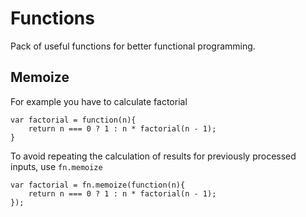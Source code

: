 # Functions

Pack of useful functions for better functional programming.

## Memoize

For example you have to calculate factorial

    var factorial = function(n){
        return n === 0 ? 1 : n * factorial(n - 1);
    }

To avoid repeating the calculation of results for previously processed inputs, use `fn.memoize`

    var factorial = fn.memoize(function(n){
        return n === 0 ? 1 : n * factorial(n - 1);
    });
